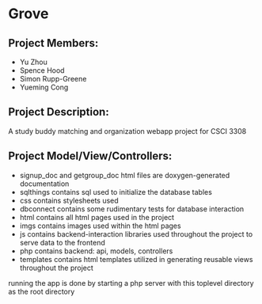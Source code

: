 Grove
======
 
 Project Members:
----------------
* Yu Zhou
* Spence Hood
* Simon Rupp-Greene
* Yueming Cong

Project Description:
--------------------
A study buddy matching and organization webapp project for CSCI 3308

Project Model/View/Controllers:
-------------------------------

* signup_doc and getgroup_doc html files are doxygen-generated documentation
* sqlthings contains sql used to initialize the database tables
* css contains stylesheets used
* dbconnect contains some rudimentary tests for database interaction
* html contains all html pages used in the project
* imgs contains images used within the html pages
* js contains backend-interaction libraries used throughout the project to serve data to the frontend
* php contains backend: api, models, controllers
* templates contains html templates utilized in generating reusable views throughout the project

running the app is done by starting a php server with this toplevel directory as the root directory
